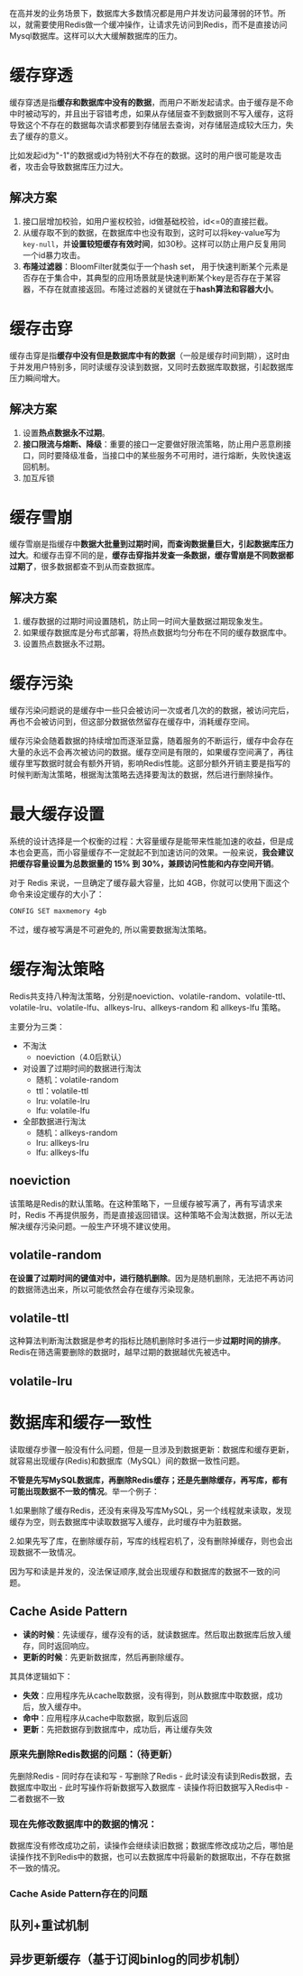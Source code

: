 在高并发的业务场景下，数据库大多数情况都是用户并发访问最薄弱的环节。所以，就需要使用Redis做一个缓冲操作，让请求先访问到Redis，而不是直接访问Mysql数据库。这样可以大大缓解数据库的压力。

# 缓存穿透

缓存穿透是指**缓存和数据库中没有的数据**，而用户不断发起请求。由于缓存是不命中时被动写的，并且出于容错考虑，如果从存储层查不到数据则不写入缓存，这将导致这个不存在的数据每次请求都要到存储层去查询，对存储层造成较大压力，失去了缓存的意义。

比如发起id为"-1"的数据或id为特别大不存在的数据。这时的用户很可能是攻击者，攻击会导致数据库压力过大。

## 解决方案

1. 接口层增加校验，如用户鉴权校验，id做基础校验，id<=0的直接拦截。
2. 从缓存取不到的数据，在数据库中也没有取到，这时可以将key-value写为`key-null`，并**设置较短缓存有效时间**，如30秒。这样可以防止用户反复用同一个id暴力攻击。
3. **布隆过滤器**：BloomFilter就类似于一个hash set， 用于快速判断某个元素是否存在于集合中，其典型的应用场景就是快速判断某个key是否存在于某容器，不存在就直接返回。布隆过滤器的关键就在于**hash算法和容器大小**。



# 缓存击穿

缓存击穿是指**缓存中没有但是数据库中有的数据**（一般是缓存时间到期），这时由于并发用户特别多，同时读缓存没读到数据，又同时去数据库取数据，引起数据库压力瞬间增大。

## 解决方案

1. 设置**热点数据永不过期**。
2. **接口限流与熔断、降级**：重要的接口一定要做好限流策略，防止用户恶意刷接口，同时要降级准备，当接口中的某些服务不可用时，进行熔断，失败快速返回机制。
3. 加互斥锁



# 缓存雪崩

缓存雪崩是指缓存中**数据大批量到过期时间，而查询数据量巨大，引起数据库压力过大**。和缓存击穿不同的是，**缓存击穿指并发查一条数据，缓存雪崩是不同数据都过期了**，很多数据都查不到从而查数据库。

## 解决方案

1. 缓存数据的过期时间设置随机，防止同一时间大量数据过期现象发生。
2. 如果缓存数据库是分布式部署，将热点数据均匀分布在不同的缓存数据库中。
3. 设置热点数据永不过期。

# 缓存污染

缓存污染问题说的是缓存中一些只会被访问一次或者几次的的数据，被访问完后，再也不会被访问到，但这部分数据依然留存在缓存中，消耗缓存空间。

缓存污染会随着数据的持续增加而逐渐显露，随着服务的不断运行，缓存中会存在大量的永远不会再次被访问的数据。缓存空间是有限的，如果缓存空间满了，再往缓存里写数据时就会有额外开销，影响Redis性能。这部分额外开销主要是指写的时候判断淘汰策略，根据淘汰策略去选择要淘汰的数据，然后进行删除操作。

# 最大缓存设置

系统的设计选择是一个权衡的过程：大容量缓存是能带来性能加速的收益，但是成本也会更高，而小容量缓存不一定就起不到加速访问的效果。一般来说，**我会建议把缓存容量设置为总数据量的 15% 到 30%，兼顾访问性能和内存空间开销**。

对于 Redis 来说，一旦确定了缓存最大容量，比如 4GB，你就可以使用下面这个命令来设定缓存的大小了：

```bash
CONFIG SET maxmemory 4gb
```

不过，缓存被写满是不可避免的, 所以需要数据淘汰策略。

# 缓存淘汰策略

Redis共支持八种淘汰策略，分别是noeviction、volatile-random、volatile-ttl、volatile-lru、volatile-lfu、allkeys-lru、allkeys-random 和 allkeys-lfu 策略。

主要分为三类：

- 不淘汰
  - noeviction（4.0后默认）
- 对设置了过期时间的数据进行淘汰
  - 随机：volatile-random
  - ttl：volatile-ttl
  - lru: volatile-lru
  - lfu: volatile-lfu
- 全部数据进行淘汰
  - 随机：allkeys-random
  - lru: allkeys-lru
  - lfu: allkeys-lfu

## noeviction

该策略是Redis的默认策略。在这种策略下，一旦缓存被写满了，再有写请求来时，Redis 不再提供服务，而是直接返回错误。这种策略不会淘汰数据，所以无法解决缓存污染问题。一般生产环境不建议使用。

## volatile-random

**在设置了过期时间的键值对中，进行随机删除**。因为是随机删除，无法把不再访问的数据筛选出来，所以可能依然会存在缓存污染现象。

## volatile-ttl

这种算法判断淘汰数据是参考的指标比随机删除时多进行一步**过期时间的排序**。Redis在筛选需要删除的数据时，越早过期的数据越优先被选中。

## volatile-lru

# 数据库和缓存一致性

读取缓存步骤一般没有什么问题，但是一旦涉及到数据更新：数据库和缓存更新，就容易出现缓存(Redis)和数据库（MySQL）间的数据一致性问题。

**不管是先写MySQL数据库，再删除Redis缓存；还是先删除缓存，再写库，都有可能出现数据不一致的情况**。举一个例子：

1.如果删除了缓存Redis，还没有来得及写库MySQL，另一个线程就来读取，发现缓存为空，则去数据库中读取数据写入缓存，此时缓存中为脏数据。

2.如果先写了库，在删除缓存前，写库的线程宕机了，没有删除掉缓存，则也会出现数据不一致情况。

因为写和读是并发的，没法保证顺序,就会出现缓存和数据库的数据不一致的问题。

## Cache Aside Pattern

- **读的时候**：先读缓存，缓存没有的话，就读数据库。然后取出数据库后放入缓存，同时返回响应。
- **更新的时候**：先更新数据库，然后再删除缓存。

其具体逻辑如下：

- **失效**：应用程序先从cache取数据，没有得到，则从数据库中取数据，成功后，放入缓存中。
- **命中**：应用程序从cache中取数据，取到后返回
- **更新**：先把数据存到数据库中，成功后，再让缓存失效

### 原来先删除Redis数据的问题：（待更新）

先删除Redis - 同时存在读和写 - 写删除了Redis - 此时读没有读到Redis数据，去数据库中取出 - 此时写操作将新数据写入数据库 - 读操作将旧数据写入Redis中 - 二者数据不一致

### 现在先修改数据库中的数据的情况：

数据库没有修改成功之前，读操作会继续读旧数据；数据库修改成功之后，哪怕是读操作找不到Redis中的数据，也可以去数据库中将最新的数据取出，不存在数据不一致的情况。

### Cache Aside Pattern存在的问题



## 队列+重试机制



## 异步更新缓存（基于订阅binlog的同步机制）
